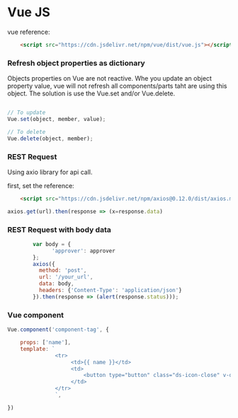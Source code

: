 # Vue JS

vue reference:

```html
    <script src="https://cdn.jsdelivr.net/npm/vue/dist/vue.js"></script>
```

### Refresh object properties as dictionary

Objects properties on Vue are not reactive. Whe you update an object property value, vue will not refresh all components/parts taht are using this object. The solution is use the Vue.set and/or Vue.delete.

```javascript

// To update
Vue.set(object, member, value);

// To delete
Vue.delete(object, member);
```

### REST Request

Using axio library for api call.

first, set the reference:

```html
    <script src="https://cdn.jsdelivr.net/npm/axios@0.12.0/dist/axios.min.js"></script>
```

```javascript
axios.get(url).then(response => (x=response.data)
```

### REST Request with body data

```javascript
        var body = {
              'approver': approver
        };
        axios({
          method: 'post',
          url: '/your_url',
          data: body,
          headers: {'Content-Type': 'application/json'}
        }).then(response => (alert(response.status)));
```

### Vue component

```javascript
Vue.component('component-tag', {

    props: ['name'],
    template: `
               <tr>
                    <td>{{ name }}</td>
                    <td>
                        <button type="button" class="ds-icon-close" v-on:click="this.app.removeDistUser(name)"/>
                    </td>
               </tr>
               `,

})
```
